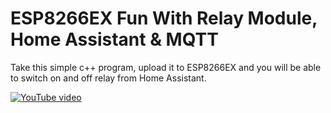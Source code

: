# ESP8266EX Fun With Relay Module, Home Assistant & MQTT
Take this simple c++ program, upload it to ESP8266EX and you will be able to switch on and off relay from Home Assistant.

[![YouTube video](http://i3.ytimg.com/vi/L6HiulJPzgE/hqdefault.jpg)](https://youtu.be/L6HiulJPzgE)

